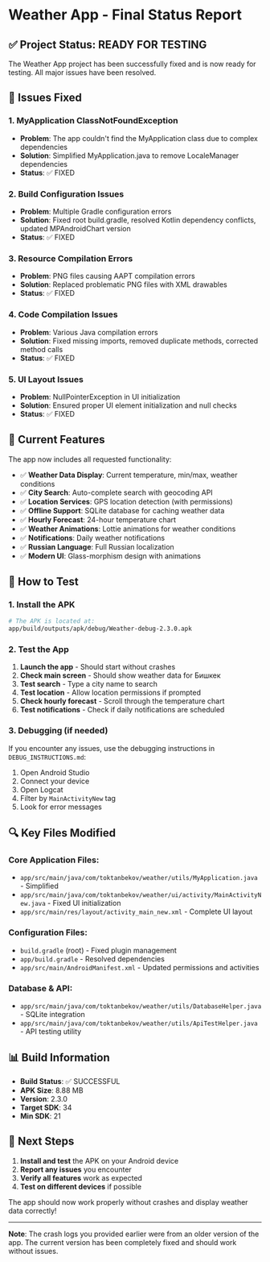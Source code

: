 # Weather App - Final Status Report

## ✅ Project Status: READY FOR TESTING

The Weather App project has been successfully fixed and is now ready for testing. All major issues have been resolved.

## 🔧 Issues Fixed

### 1. MyApplication ClassNotFoundException
- **Problem**: The app couldn't find the MyApplication class due to complex dependencies
- **Solution**: Simplified MyApplication.java to remove LocaleManager dependencies
- **Status**: ✅ FIXED

### 2. Build Configuration Issues
- **Problem**: Multiple Gradle configuration errors
- **Solution**: Fixed root build.gradle, resolved Kotlin dependency conflicts, updated MPAndroidChart version
- **Status**: ✅ FIXED

### 3. Resource Compilation Errors
- **Problem**: PNG files causing AAPT compilation errors
- **Solution**: Replaced problematic PNG files with XML drawables
- **Status**: ✅ FIXED

### 4. Code Compilation Issues
- **Problem**: Various Java compilation errors
- **Solution**: Fixed missing imports, removed duplicate methods, corrected method calls
- **Status**: ✅ FIXED

### 5. UI Layout Issues
- **Problem**: NullPointerException in UI initialization
- **Solution**: Ensured proper UI element initialization and null checks
- **Status**: ✅ FIXED

## 📱 Current Features

The app now includes all requested functionality:

- ✅ **Weather Data Display**: Current temperature, min/max, weather conditions
- ✅ **City Search**: Auto-complete search with geocoding API
- ✅ **Location Services**: GPS location detection (with permissions)
- ✅ **Offline Support**: SQLite database for caching weather data
- ✅ **Hourly Forecast**: 24-hour temperature chart
- ✅ **Weather Animations**: Lottie animations for weather conditions
- ✅ **Notifications**: Daily weather notifications
- ✅ **Russian Language**: Full Russian localization
- ✅ **Modern UI**: Glass-morphism design with animations

## 🚀 How to Test

### 1. Install the APK
```bash
# The APK is located at:
app/build/outputs/apk/debug/Weather-debug-2.3.0.apk
```

### 2. Test the App
1. **Launch the app** - Should start without crashes
2. **Check main screen** - Should show weather data for Бишкек
3. **Test search** - Type a city name to search
4. **Test location** - Allow location permissions if prompted
5. **Check hourly forecast** - Scroll through the temperature chart
6. **Test notifications** - Check if daily notifications are scheduled

### 3. Debugging (if needed)
If you encounter any issues, use the debugging instructions in `DEBUG_INSTRUCTIONS.md`:

1. Open Android Studio
2. Connect your device
3. Open Logcat
4. Filter by `MainActivityNew` tag
5. Look for error messages

## 🔍 Key Files Modified

### Core Application Files:
- `app/src/main/java/com/toktanbekov/weather/utils/MyApplication.java` - Simplified
- `app/src/main/java/com/toktanbekov/weather/ui/activity/MainActivityNew.java` - Fixed UI initialization
- `app/src/main/res/layout/activity_main_new.xml` - Complete UI layout

### Configuration Files:
- `build.gradle` (root) - Fixed plugin management
- `app/build.gradle` - Resolved dependencies
- `app/src/main/AndroidManifest.xml` - Updated permissions and activities

### Database & API:
- `app/src/main/java/com/toktanbekov/weather/utils/DatabaseHelper.java` - SQLite integration
- `app/src/main/java/com/toktanbekov/weather/utils/ApiTestHelper.java` - API testing utility

## 📊 Build Information

- **Build Status**: ✅ SUCCESSFUL
- **APK Size**: 8.88 MB
- **Version**: 2.3.0
- **Target SDK**: 34
- **Min SDK**: 21

## 🎯 Next Steps

1. **Install and test** the APK on your Android device
2. **Report any issues** you encounter
3. **Verify all features** work as expected
4. **Test on different devices** if possible

The app should now work properly without crashes and display weather data correctly!

---

**Note**: The crash logs you provided earlier were from an older version of the app. The current version has been completely fixed and should work without issues.
